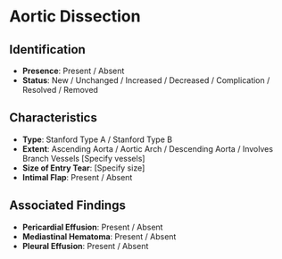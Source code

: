 # Aortic Dissection

## Identification

- **Presence**: Present / Absent
- **Status**: New / Unchanged / Increased / Decreased / Complication / Resolved / Removed

## Characteristics

- **Type**: Stanford Type A / Stanford Type B
- **Extent**: Ascending Aorta / Aortic Arch / Descending Aorta / Involves Branch Vessels [Specify vessels]
- **Size of Entry Tear**: [Specify size]
- **Intimal Flap**: Present / Absent

## Associated Findings

- **Pericardial Effusion**: Present / Absent
- **Mediastinal Hematoma**: Present / Absent
- **Pleural Effusion**: Present / Absent
